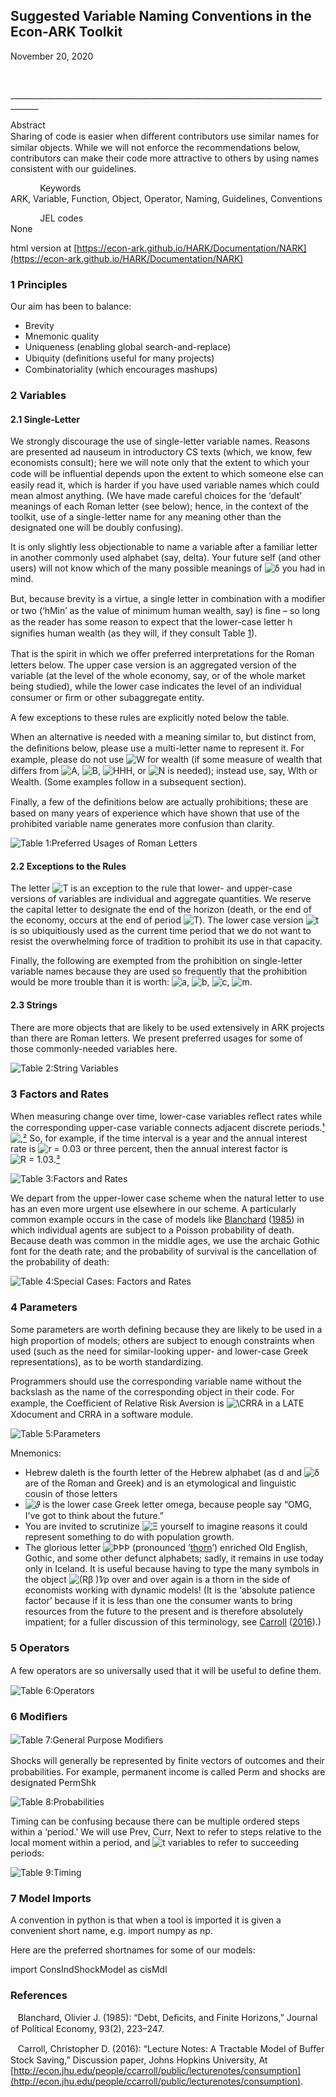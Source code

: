 Suggested Variable Naming Conventions in the Econ-ARK Toolkit
-------------------------------------------------------------

November 20, 2020

 

  
\_\_\_\_\_\_\_\_\_\_\_\_\_\_\_\_\_\_\_\_\_\_\_\_\_\_\_\_\_\_\_\_\_\_\_\_\_\_\_\_\_\_\_\_\_\_\_\_\_\_\_\_\_\_\_\_\_\_\_\_\_\_\_\_\_\_\_\_\_\_\_\_\_\_\_\_\_\_\_\_\_\_\_\_\_

Abstract  
Sharing of code is easier when diﬀerent contributors use similar names
for similar objects. While we will not enforce the recommendations
below, contributors can make their code more attractive to others by
using names consistent with our guidelines.   

            Keywords   
ARK, Variable, Function, Object, Operator, Naming, Guidelines,
Conventions

            JEL codes   
None

html version at
[https://econ-ark.github.io/HARK/Documentation/NARK](https://econ-ark.github.io/HARK/Documentation/NARK)

### 1  Principles

Our aim has been to balance:

-   Brevity
-   Mnemonic quality
-   Uniqueness (enabling global search-and-replace)
-   Ubiquity (deﬁnitions useful for many projects)
-   Combinatoriality (which encourages mashups)

### 2  Variables

#### 2.1  Single-Letter

We strongly discourage the use of single-letter variable names. Reasons
are presented ad nauseum in introductory CS texts (which, we know, few
economists consult); here we will note only that the extent to which
your code will be inﬂuential depends upon the extent to which someone
else can easily read it, which is harder if you have used variable names
which could mean almost anything. (We have made careful choices for the
‘default’ meanings of each Roman letter (see below); hence, in the
context of the toolkit, use of a single-letter name for any meaning
other than the designated one will be doubly confusing).

It is only slightly less objectionable to name a variable after a
familiar letter in another commonly used alphabet (say, delta). Your
future self (and other users) will not know which of the many possible
meanings of ![δ ](NARK0x.svg) you had in mind.

But, because brevity is a virtue, a single letter in combination with a
modiﬁer or two (‘hMin’ as the value of minimum human wealth, say) is ﬁne
– so long as the reader has some reason to expect that the lower-case
letter h signiﬁes human wealth (as they will, if they consult
Table [1](#x1-30011)).

That is the spirit in which we oﬀer preferred interpretations for the
Roman letters below. The upper case version is an aggregated version of
the variable (at the level of the whole economy, say, or of the whole
market being studied), while the lower case indicates the level of an
individual consumer or ﬁrm or other subaggregate entity.

A few exceptions to these rules are explicitly noted below the table.

When an alternative is needed with a meaning similar to, but distinct
from, the deﬁnitions below, please use a multi-letter name to represent
it. For example, please do not use ![W ](NARK1x.svg) for wealth (if some
measure of wealth that diﬀers from ![A ](NARK2x.svg), ![B ](NARK3x.svg),
![HHH ](NARK4x.svg), or ![N ](NARK5x.svg) is needed); instead use, say,
Wlth or Wealth. (Some examples follow in a subsequent section).

Finally, a few of the deﬁnitions below are actually prohibitions; these
are based on many years of experience which have shown that use of the
prohibited variable name generates more confusion than clarity.

![Table 1:Preferred Usages of Roman Letters](NARK6x.svg)

#### 2.2  Exceptions to the Rules

The letter ![T ](NARK7x.svg) is an exception to the rule that lower- and
upper-case versions of variables are individual and aggregate
quantities. We reserve the capital letter to designate the end of the
horizon (death, or the end of the economy, occurs at the end of period
![T ](NARK8x.svg)). The lower case version ![t ](NARK9x.svg) is so
ubiquitiously used as the current time period that we do not want to
resist the overwhelming force of tradition to prohibit its use in that
capacity.

Finally, the following are exempted from the prohibition on
single-letter variable names because they are used so frequently that
the prohibition would be more trouble than it is worth: ![a
](NARK10x.svg), ![b ](NARK11x.svg), ![c ](NARK12x.svg), ![m
](NARK13x.svg).

#### 2.3  Strings

There are more objects that are likely to be used extensively in ARK
projects than there are Roman letters. We present preferred usages for
some of those commonly-needed variables here.

![Table 2:String Variables](NARK14x.svg)

### 3  Factors and Rates

When measuring change over time, lower-case variables reﬂect rates while
the corresponding upper-case variable connects adjacent discrete
periods.[¹](NARK2.html#fn1x0) ![, ](NARK15x.svg)[²](NARK3.html#fn2x0)
So, for example, if the time interval is a year and the annual interest
rate is ![r = 0.03 ](NARK16x.svg) or three percent, then the annual
interest factor is ![R = 1.03 ](NARK17x.svg).[³](NARK4.html#fn3x0)

![Table 3:Factors and Rates](NARK18x.svg)

We depart from the upper-lower case scheme when the natural letter to
use has an even more urgent use elsewhere in our scheme. A particularly
common example occurs in the case of models like
[Blanchard](#XblanchardFinite) ([1985](#XblanchardFinite)) in which
individual agents are subject to a Poisson probability of death. Because
death was common in the middle ages, we use the archaic Gothic font for
the death rate; and the probability of survival is the cancellation of
the probability of death:

![Table 4:Special Cases: Factors and Rates](NARK19x.svg)

### 4  Parameters

Some parameters are worth deﬁning because they are likely to be used in
a high proportion of models; others are subject to enough constraints
when used (such as the need for similar-looking upper- and lower-case
Greek representations), as to be worth standardizing.

Programmers should use the corresponding variable name without the
backslash as the name of the corresponding object in their code. For
example, the Coeﬃcient of Relative Risk Aversion is ![\\CRRA
](NARK20x.svg) in a LATE Xdocument and CRRA in a software module.

![Table 5:Parameters](NARK21x.svg)

Mnemonics:

-   Hebrew daleth is the fourth letter of the Hebrew alphabet (as d and
    ![δ ](NARK22x.svg) are of the Roman and Greek) and is an
    etymological and linguistic cousin of those letters
-   ![𝜗 ](NARK23x.svg) is the lower case Greek letter omega, because
    people say “OMG, I’ve got to think about the future.”
-   You are invited to scrutinize ![Ξ ](NARK24x.svg) yourself to imagine
    reasons it could represent something to do with population growth.
-   The glorious letter ![ÞÞÞ ](NARK25x.svg) (pronounced
    ‘[thorn](http://en.wikipedia.org/wiki/Thorn_(letter))’) enriched Old
    English, Gothic, and some other defunct alphabets; sadly, it remains
    in use today only in Iceland. It is useful because having to type
    the many symbols in the object ![(Rβ )1∕ρ ](NARK26x.svg) over and
    over again is a thorn in the side of economists working with dynamic
    models! (It is the ‘absolute patience factor’ because if it is less
    than one the consumer wants to bring resources from the future to
    the present and is therefore absolutely impatient; for a fuller
    discussion of this terminology, see
    [Carroll](#XcarrollTractable) ([2016](#XcarrollTractable)).)

### 5  Operators

A few operators are so universally used that it will be useful to deﬁne
them.

![Table 6:Operators](NARK27x.svg)

### 6  Modiﬁers

![Table 7:General Purpose Modiﬁers](NARK28x.svg)

Shocks will generally be represented by ﬁnite vectors of outcomes and
their probabilities. For example, permanent income is called Perm and
shocks are designated PermShk

![Table 8:Probabilities](NARK29x.svg)

Timing can be confusing because there can be multiple ordered steps
within a ‘period.’ We will use Prev, Curr, Next to refer to steps
relative to the local moment within a period, and ![t ](NARK30x.svg)
variables to refer to succeeding periods:

![Table 9:Timing](NARK31x.svg)

### 7  Model Imports

A convention in python is that when a tool is imported it is given a
convenient short name, e.g. import numpy as np.

Here are the preferred shortnames for some of our models:

import ConsIndShockModel as cisMdl

### References

   Blanchard, Olivier J. (1985): “Debt, Deﬁcits, and Finite Horizons,”
Journal of Political Economy, 93(2), 223–247.

   Carroll, Christopher D. (2016): “Lecture Notes: A Tractable Model of
Buﬀer Stock Saving,” Discussion paper, Johns Hopkins University, At
[http://econ.jhu.edu/people/ccarroll/public/lecturenotes/consumption](http://econ.jhu.edu/people/ccarroll/public/lecturenotes/consumption).
